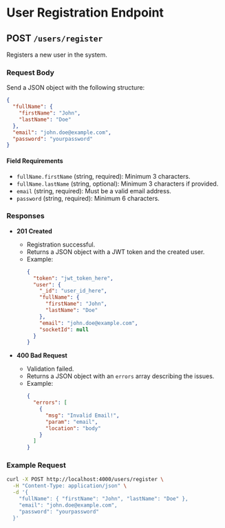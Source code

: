 # User Registration Endpoint

## POST `/users/register`

Registers a new user in the system.

### Request Body

Send a JSON object with the following structure:

```json
{
  "fullName": {
    "firstName": "John",
    "lastName": "Doe"
  },
  "email": "john.doe@example.com",
  "password": "yourpassword"
}
```

#### Field Requirements

- `fullName.firstName` (string, required): Minimum 3 characters.
- `fullName.lastName` (string, optional): Minimum 3 characters if provided.
- `email` (string, required): Must be a valid email address.
- `password` (string, required): Minimum 6 characters.

### Responses

- **201 Created**
  - Registration successful.
  - Returns a JSON object with a JWT token and the created user.
  - Example:
    ```json
    {
      "token": "jwt_token_here",
      "user": {
        "_id": "user_id_here",
        "fullName": {
          "firstName": "John",
          "lastName": "Doe"
        },
        "email": "john.doe@example.com",
        "socketId": null
      }
    }
    ```

- **400 Bad Request**
  - Validation failed.
  - Returns a JSON object with an `errors` array describing the issues.
  - Example:
    ```json
    {
      "errors": [
        {
          "msg": "Invalid Email!",
          "param": "email",
          "location": "body"
        }
      ]
    }
    ```

### Example Request

```sh
curl -X POST http://localhost:4000/users/register \
  -H "Content-Type: application/json" \
  -d '{
    "fullName": { "firstName": "John", "lastName": "Doe" },
    "email": "john.doe@example.com",
    "password": "yourpassword"
  }'
